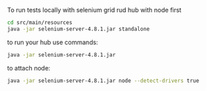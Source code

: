To run tests locally with selenium grid rud hub with node first
```bash
cd src/main/resources
java -jar selenium-server-4.8.1.jar standalone
```

to run your hub use commands:
```bash
java -jar selenium-server-4.8.1.jar
```

to attach node:
```bash
java -jar selenium-server-4.8.1.jar node --detect-drivers true
```